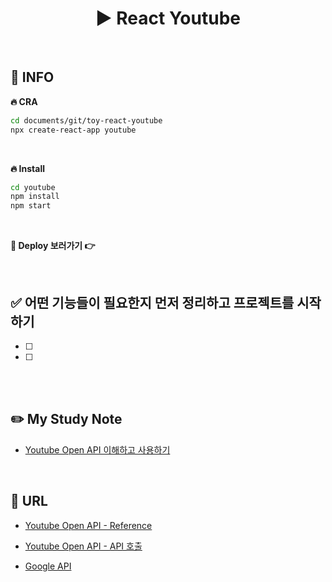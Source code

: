 # <div align="center">▶️ React Youtube</div>

<br>

## 📌 INFO

**🔥 CRA**

```bash
cd documents/git/toy-react-youtube
npx create-react-app youtube
```

<br>

**🔥 Install**

```bash
cd youtube
npm install
npm start
```

<br>

**🔗 Deploy 보러가기 👉**

<br>

## ✅ 어떤 기능들이 필요한지 먼저 정리하고 프로젝트를 시작하기

- [ ]
- [ ]

<br>
<br>

## ✏️ My Study Note

- [Youtube Open API 이해하고 사용하기](https://github.com/mireyhgnay/toy-react-youtube/blob/main/study-note/Youtube%20Open%20API%20%EC%9D%B4%ED%95%B4%ED%95%98%EA%B3%A0%20%EC%82%AC%EC%9A%A9%ED%95%98%EA%B8%B0.md)

<br>

## 🔗 URL

- [Youtube Open API - Reference](https://developers.google.com/youtube/v3/docs?hl=ko)

- [Youtube Open API - API 호출](https://developers.google.com/youtube/v3/docs?hl=ko#calling-the-api)

- [Google API](https://code.google.com/apis/console/?hl=ko)
